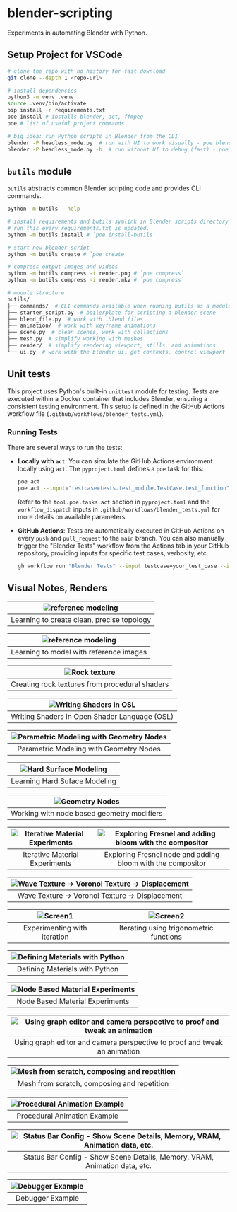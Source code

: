 # blender-scripting

Experiments in automating Blender with Python.

## Setup Project for VSCode

```bash
# clone the repo with no history for fast download
git clone --depth 1 <repo-url>

# install dependencies
python3 -m venv .venv
source .venv/bin/activate
pip install -r requirements.txt
poe install # installs blender, act, ffmpeg
poe # list of useful project commands

# big idea: run Python scripts in Blender from the CLI
blender -P headless_mode.py  # run with UI to work visually - poe blend
blender -P headless_mode.py -b  # run without UI to debug (fast) - poe bblend
```

## `butils` module

`butils` abstracts common Blender scripting code and provides CLI commands.

```sh
python -m butils --help

# install requirements and butils symlink in Blender scripts directory
# run this every requirements.txt is updated.
python -m butils install # `poe install-butils`

# start new blender script
python -m butils create # `poe create`

# compress output images and videos
python -m butils compress -i render.png # `poe compress`
python -m butils compress -i render.mkv # `poe compress`

# module structure
butils/
├── commands/  # CLI commands available when running butils as a module
├── starter_script.py  # boilerplate for scripting a blender scene
├── blend_file.py  # work with .blend files
├── animation/  # work with keyframe animations
├── scene.py  # clean scenes, work with collections
├── mesh.py  # simplify working with meshes
├── render/  # simplify rendering viewport, stills, and animations
└── ui.py  # work with the blender ui: get contexts, control viewport
```

## Unit tests

This project uses Python's built-in `unittest` module for testing. Tests are executed within a Docker container that includes Blender, ensuring a consistent testing environment. This setup is defined in the GitHub Actions workflow file (`.github/workflows/blender_tests.yml`).

### Running Tests

There are several ways to run the tests:

- **Locally with `act`**:
  You can simulate the GitHub Actions environment locally using `act`. The `pyproject.toml` defines a `poe` task for this:

  ```sh
  poe act
  poe act --input="testcase=tests.test_module.TestCase.test_function"
  ```

  Refer to the `tool.poe.tasks.act` section in `pyproject.toml` and the `workflow_dispatch` inputs in `.github/workflows/blender_tests.yml` for more details on available parameters.

- **GitHub Actions**:
  Tests are automatically executed in GitHub Actions on every `push` and `pull_request` to the `main` branch.
  You can also manually trigger the "Blender Tests" workflow from the Actions tab in your GitHub repository, providing inputs for specific test cases, verbosity, etc.
  ```sh
  gh workflow run "Blender Tests" --input testcase=your_test_case --input verbosity=2
  ```

## Visual Notes, Renders

| ![reference modeling](/static/images/readme/topology_practice.png) |
| :----------------------------------------------------------------: |
|             Learning to create clean, precise topology             |

| ![reference modeling](/static/images/readme/modeling_with_reference_images.png) |
| :-----------------------------------------------------------------------------: |
|                     Learning to model with reference images                     |

| ![Rock texture](/static/images/readme/procedural-rock-shader.png) |
| :---------------------------------------------------------------: |
|          Creating rock textures from procedural shaders           |

| ![Writing Shaders in OSL](/static/images/readme/writing_shaders_in_osl.png) |
| :-------------------------------------------------------------------------: |
|                Writing Shaders in Open Shader Language (OSL)                |

| ![Parametric Modeling with Geometry Nodes](/static/images/readme/parameteric_meshes_geometry_nodes.png) |
| :-----------------------------------------------------------------------------------------------------: |
|                                 Parametric Modeling with Geometry Nodes                                 |

| ![Hard Surface Modeling](/static/images/readme/hard_surface_modeling.png) |
| :-----------------------------------------------------------------------: |
|                       Learning Hard Suface Modeling                       |

| ![Geometry Nodes](/static/images/readme/geometry_nodes_and_materials.png) |
| :-----------------------------------------------------------------------: |
|                Working with node based geometry modifiers                 |

| ![Iterative Material Experiments](/static/images/readme/iterative_material_exploration-BSDF.png) | ![Exploring Fresnel and adding bloom with the compositor](/static/images/readme/fresnel_node+bloom.png) |
| :----------------------------------------------------------------------------------------------: | :-----------------------------------------------------------------------------------------------------: |
|                                  Iterative Material Experiments                                  |                       Exploring Fresnel node and adding bloom with the compositor                       |

| ![Wave Texture -> Voronoi Texture -> Displacement](/static/images/readme/materal_wave-texture_voronoi_displacement.png) |
| :---------------------------------------------------------------------------------------------------------------------: |
|                                     Wave Texture -> Voronoi Texture -> Displacement                                     |

| ![Screen1](/static/images/readme/iteration.png) | ![Screen2](/static/images/readme/iteration2.png) |
| :---------------------------------------------: | :----------------------------------------------: |
|          Experimenting with iteration           |     Iterating using trigonometric functions      |

| ![Defining Materials with Python](/static/images/readme/cycles_render@200.png) |
| :----------------------------------------------------------------------------: |
|                         Defining Materials with Python                         |

| ![Node Based Material Experiments](/static/images/readme/node_mat_experiments.png) |
| :--------------------------------------------------------------------------------: |
|                          Node Based Material Experiments                           |

| ![Using graph editor and camera perspective to proof and tweak an animation](/static/images/readme/graph_editor.png) |
| :------------------------------------------------------------------------------------------------------------------: |
|                      Using graph editor and camera perspective to proof and tweak an animation                       |

| ![Mesh from scratch, composing and repetition](/static/images/readme/cycles_render_hq.png) |
| :----------------------------------------------------------------------------------------: |
|                        Mesh from scratch, composing and repetition                         |

| ![Procedural Animation Example](/static/images/readme/interface.png) |
| :------------------------------------------------------------------: |
|                     Procedural Animation Example                     |

| ![Status Bar Config - Show Scene Details, Memory, VRAM, Animation data, etc.](/static/images/readme/status_bar_config.png) |
| :------------------------------------------------------------------------------------------------------------------------: |
|                         Status Bar Config - Show Scene Details, Memory, VRAM, Animation data, etc.                         |

| ![Debugger Example](/static/images/readme/debugger.png) |
| :-----------------------------------------------------: |
|                    Debugger Example                     |
